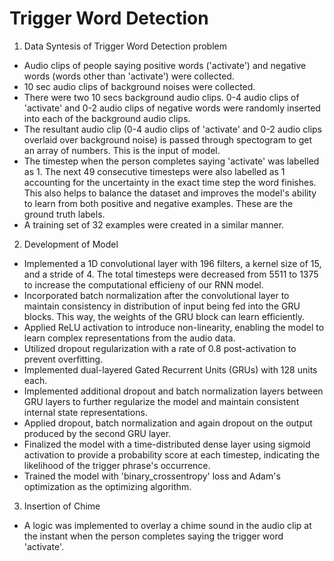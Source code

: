 # Trigger Word Detection

1) Data Syntesis of Trigger Word Detection problem
- Audio clips of people saying positive words ('activate') and negative words (words other than 'activate') were collected.
- 10 sec audio clips of background noises were collected.
- There were two 10 secs background audio clips. 0-4 audio clips of 'activate' and 0-2 audio clips of negative words were randomly inserted into each of the background audio clips.
- The resultant audio clip (0-4 audio clips of 'activate' and 0-2 audio clips overlaid over background noise) is passed through spectogram to get an array of numbers. This is the input of model.
- The timestep when the person completes saying 'activate' was labelled as 1. The next 49 consecutive timesteps were also labelled as 1 accounting for the uncertainty in the exact time step the word finishes. This also helps to balance the dataset and improves the model's ability to learn from both positive and negative examples. These are the ground truth labels.
- A training set of 32 examples were created in a similar manner.
2) Development of Model
- Implemented a 1D convolutional layer with 196 filters, a kernel size of 15, and a stride of 4. The total timesteps were decreased from 5511 to 1375 to increase the computational efficieny of our RNN model.
- Incorporated batch normalization after the convolutional layer to maintain consistency in distribution of input being fed into the GRU blocks. This way, the weights of the GRU block can learn efficiently.
- Applied ReLU activation to introduce non-linearity, enabling the model to learn complex representations from the audio data.
- Utilized dropout regularization with a rate of 0.8 post-activation to prevent overfitting.
- Implemented dual-layered Gated Recurrent Units (GRUs) with 128 units each.
- Implemented additional dropout and batch normalization layers between GRU layers to further regularize the model and maintain consistent internal state representations.
- Applied dropout, batch normalization and again dropout on the output produced by the second GRU layer.
- Finalized the model with a time-distributed dense layer using sigmoid activation to provide a probability score at each timestep, indicating the likelihood of the trigger phrase's occurrence.
- Trained the model with 'binary_crossentropy' loss and Adam's optimization as the optimizing algorithm.
3) Insertion of Chime
- A logic was implemented to overlay a chime sound in the audio clip at the instant when the person completes saying the trigger word 'activate'.
